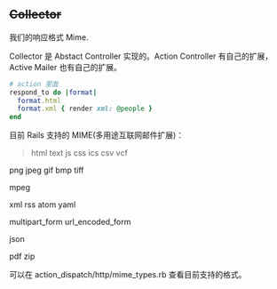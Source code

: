 ## ~~Collector~~

我们的响应格式 Mime.

Collector 是 Abstact Controller 实现的。Action Controller 有自己的扩展，Active Mailer 也有自己的扩展。

```ruby
# action 里面
respond_to do |format|
  format.html
  format.xml { render xml: @people }
end
```

目前 Rails 支持的 MIME(多用途互联网邮件扩展)：

>html
text
js
css
ics
csv
vcf
>
png
jpeg
gif
bmp
tiff
>
mpeg
>
xml
rss
atom
yaml
>
multipart_form
url_encoded_form
>
json
>
pdf
zip

可以在 action_dispatch/http/mime_types.rb 查看目前支持的格式。
